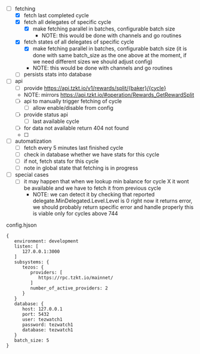 - [ ] fetching
  - [x] fetch last completed cycle
  - [x] fetch all delegates of specific cycle
    - [x] make fetching parallel in batches, configurable batch size
      - NOTE: this would be done with channels and go routines
  - [x] fetch states of all delegates of specific cycle
      - [x] make fetching parallel in batches, configurable batch size (it is done with same batch_size as the one above at the moment, if we need different sizes we should adjust config)
      - NOTE: this would be done with channels and go routines
  - [ ] persists stats into database

- [ ] api 
  - [ ]  provide https://api.tzkt.io/v1/rewards/split/{baker}/{cycle}
	- NOTE: mirrors https://api.tzkt.io/#operation/Rewards_GetRewardSplit
  - [ ] api to manually trigger fetching of cycle
    - [ ] allow enable/disable from config
  - [ ] provide status api
    - [ ] last available cycle
  - [ ] for data not available return 404 not found 
  - [ ] 

- [ ] automatization
  - [ ] fetch every 5 minutes last finished cycle
  - [ ] check in database whether we have stats for this cycle
  - [ ] if not, fetch stats for this cycle
  - [ ] note in global state that fetching is in progress

- [ ] special cases
  - [ ] it may happen that when we lookup min balance for cycle X it wont be available and we have to fetch it from previous cycle
    - NOTE: we can detect it by checking that reported delegate.MinDelegated.Level.Level is 0
      right now it returns error, we should probably return specific error and handle properly
	  this is viable only for cycles above 744

config.hjson
```hjson
{
   environment: development
   listen: [
      127.0.0.1:3000
   ]
   subsystems: {
      tezos: {
         providers: [
            https://rpc.tzkt.io/mainnet/
         ]
         number_of_active_providers: 2
      }
   }
   database: {
      host: 127.0.0.1
      port: 5432
      user: tezwatch1
      password: tezwatch1
      database: tezwatch1
   }
   batch_size: 5
}
```